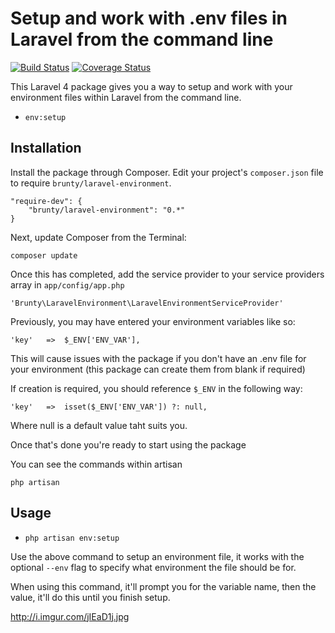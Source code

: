 # Setup and work with .env files in Laravel from the command line

[![Build Status](https://travis-ci.org/Brunty/laravel-environment.png?branch=master)](https://travis-ci.org/Brunty/laravel-environment) [![Coverage Status](https://coveralls.io/repos/Brunty/laravel-environment/badge.png?branch=master)](https://coveralls.io/r/Brunty/laravel-environment?branch=master)

This Laravel 4 package gives you a way to setup and work with your environment files within Laravel from the command line.

- `env:setup`

## Installation

Install the package through Composer. Edit your project's `composer.json` file to require `brunty/laravel-environment`.

	"require-dev": {
		"brunty/laravel-environment": "0.*"
	}

Next, update Composer from the Terminal:

    composer update

Once this has completed, add the service provider to your service providers array in `app/config/app.php`

    'Brunty\LaravelEnvironment\LaravelEnvironmentServiceProvider'

Previously, you may have entered your environment variables like so:

    'key'   =>  $_ENV['ENV_VAR'],

This will cause issues with the package if you don't have an .env file for your environment (this package can create them from blank if required)

If creation is required, you should reference `$_ENV` in the following way:

    'key'   =>  isset($_ENV['ENV_VAR']) ?: null,

Where null is a default value taht suits you.

Once that's done you're ready to start using the package

You can see the commands within artisan

    php artisan

## Usage


- `php artisan env:setup`

Use the above command to setup an environment file, it works with the optional `--env` flag to specify what environment the file should be for.

When using this command, it'll prompt you for the variable name, then the value, it'll do this until you finish setup.

http://i.imgur.com/jIEaD1j.jpg